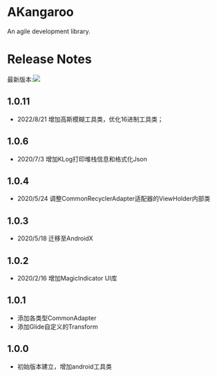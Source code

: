 # AKangaroo
An agile development library.

# Release Notes
最新版本:[![](https://jitpack.io/v/kivensolo/AKangaroo.svg)](https://jitpack.io/#kivensolo/AKangaroo)
## 1.0.11
- 2022/8/21 增加高斯模糊工具类，优化16进制工具类；

## 1.0.6
- 2020/7/3 增加KLog打印堆栈信息和格式化Json

## 1.0.4
- 2020/5/24 调整CommonRecyclerAdapter适配器的ViewHolder内部类

## 1.0.3
- 2020/5/18 迁移至AndroidX

## 1.0.2
- 2020/2/16 增加MagicIndicator UI库

## 1.0.1
- 添加各类型CommonAdapter
- 添加Glide自定义的Transform

## 1.0.0
- 初始版本建立，增加android工具类

